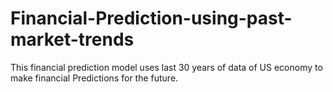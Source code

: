 # Financial-Prediction-using-past-market-trends
This financial prediction model uses last 30 years of data of US economy to make financial Predictions for the future.

